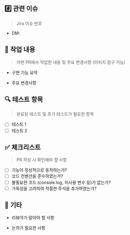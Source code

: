 ## #️⃣ 관련 이슈

> Jira 이슈 번호

- DM-

## 📝 작업 내용

> 이번 PR에서 작업한 내용 및 주요 변경사항 (이미지 첨구 가능)

- 구현 기능 요약

- 주요 변경사항

## 🔍 테스트 항목

> 완료된 테스트 및 추가 테스트가 필요한 항목

- [ ] 테스트 1
- [ ] 테스트 2

## ✅ 체크리스트

> PR 작성 시 확인해야 할 사항

- [ ] 기능이 정상적으로 동작하는가?
- [ ] 코드 컨벤션을 준수하였는가?
- [ ] 불필요한 코드 (console.log, 미사용 변수 등)가 없는가?
- [ ] 가독성을 고려하여 적절한 주석을 추가하였는가?

## 💬 기타

- 리뷰어가 알아야 할 사항

- 논의가 필요한 사항
